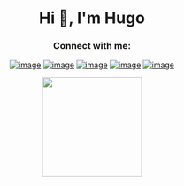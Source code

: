 <!-- Saludito :u !-->
<h1 align="center">Hi 👋, I'm Hugo</h1>


<!-- Redes !-->
<h3 align="center">Connect with me:</h3>
<div align="center">
  
[![image](https://img.shields.io/badge/Discord-7289DA?style=for-the-badge&logo=discord&logoColor=white)](https://discord.com/users/_hemd_)
[![image](https://img.shields.io/badge/Instagram-E4405F?style=for-the-badge&logo=instagram&logoColor=white)](https://www.instagram.com/hugoxmd/)
[![image](https://img.shields.io/badge/TikTok-000000?style=for-the-badge&logo=tiktok&logoColor=white)](https://www.tiktok.com/@hemd2003)
[![image](https://img.shields.io/badge/YouTube-FF0000?style=for-the-badge&logo=youtube&logoColor=white)](https://www.youtube.com/@ElHugoxD)
[![image](https://img.shields.io/badge/Steam-000000?style=for-the-badge&logo=steam&logoColor=white)](https://steamcommunity.com/id/elhugoxd/)
  
</div>



<!-- Estadisticas de GitHub !-->
<p align="center">
<a href="https://github.com/HugoX2003">
  <img height="180em" src="https://github-readme-stats-eight-theta.vercel.app/api/top-langs/?username=HugoX2003&layout=compact&langs_count=8&theme=algolia"/>
</a>
</p>




